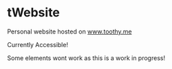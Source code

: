 # tWebsite
Personal website hosted on www.toothy.me 

Currently Accessible!

Some elements wont work as this is a work in progress!